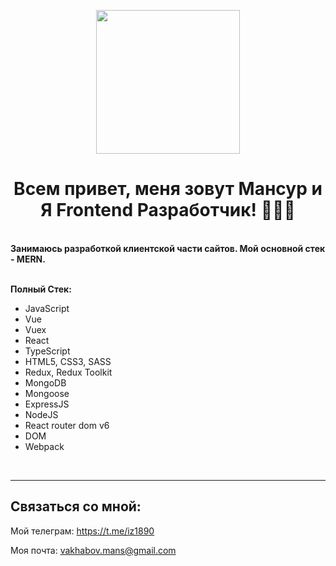 <p align="center">
  <img src="https://media0.giphy.com/media/qgQUggAC3Pfv687qPC/giphy.gif" height="230"/>
</p>
 
<h1 align="center" >Всем привет, меня зовут Мансур и Я Frontend Разработчик! 👨🏻‍💻 </h1>

<br />
 
<div><b>Занимаюсь разработкой клиентской части сайтов. Мой основной стек - MERN.</b></div>

<br />

**Полный Стек:**
- JavaScript
- Vue
- Vuex
- React
- TypeScript
- HTML5, CSS3, SASS
- Redux, Redux Toolkit
- MongoDB
- Mongoose
- ExpressJS 
- NodeJS
- React router dom v6
- DOM
- Webpack

 
 <br />

 
---------------------------------------
## Связаться со мной: 
Мой телеграм: https://t.me/iz1890

Моя почта: vakhabov.mans@gmail.com
